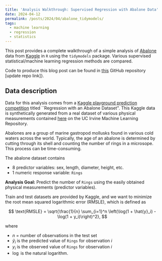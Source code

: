 ```yaml
---
title: 'Analysis Walkthrough: Supervised Regression with Abalone Data'
date: 2024-04-12
permalink: /posts/2024/04/abalone_tidymodels/
tags:
  - machine learning
  - regression
  - statistics
---
```


This post provides a complete walkthrough of a simple analysis of [Abalone](https://en.wikipedia.org/wiki/Abalone) data from [Kaggle](https://www.kaggle.com/) in `R` using the `tidymodels` package. Various supervised statistical/machine learning regression methods are compared.

Code to produce this blog post can be found in [this](https://github.com/trgrimm/t2_mewma) GitHub repository [update repo link]}.


## Data description

Data for this analysis comes from a [Kaggle playground prediction competition](https://www.kaggle.com/competitions/playground-series-s4e4/overview) titled ``Regression with an Abalone Dataset". This Kaggle data is synthetically generated from a real dataset of various physical measurements contained [here](https://archive.ics.uci.edu/dataset/1/abalone) on the UC Irvine Machine Learning Repository.

Abalones are a group of marine gastropod mollusks found in various cold waters across the world. Typically, the age of an abalone is determined by cutting through its shell and counting the number of rings in a microsope. This process can be time-consuming. 

The abalone dataset contains 

* 8 predictor variables: sex, length, diameter, height, etc.
* 1 numeric response variable: `Rings`

**Analysis Goal:** Predict the number of `Rings` using the easily obtained physical measurements (predictor variables).

Train and test datasets are provided by Kaggle, and we want to minimize the root mean squared logarithmic error (RMSLE), which is defined as

$$
\text{RMSLE} = \sqrt{\frac{1}{n} \sum_{i=1}^n \left(\log(1 + \hat{y}_i) - \log(1 + y_i)\right)^2},
$$

where

* $n$ = number of observations in the test set
* $\hat{y}_i$ is the predicted value of `Rings` for observation $i$
* $y_i$ is the observed value of `Rings` for observation $i$
* $\log$ is the natural logarithm.

